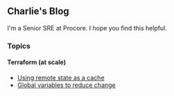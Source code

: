 ## Charlie's Blog

I'm a Senior SRE at Procore. I hope you find this helpful.

### Topics

#### Terraform (at scale)
- [Using remote state as a cache](terraform/cache-state.md)
- [Global variables to reduce change](terraform/global-variables.md)
